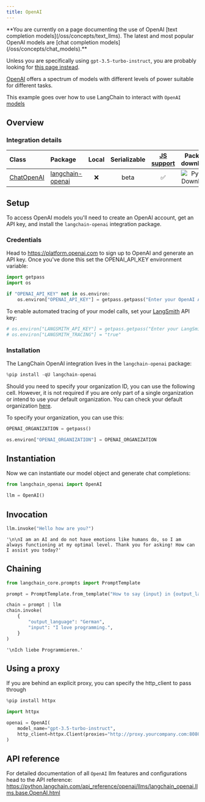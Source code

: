 ```yaml
---
title: OpenAI
---
```


<Warning>
**You are currently on a page documenting the use of OpenAI [text completion models](/oss/concepts/text_llms). The latest and most popular OpenAI models are [chat completion models](/oss/concepts/chat_models).**


Unless you are specifically using `gpt-3.5-turbo-instruct`, you are probably looking for [this page instead](/oss/integrations/chat/openai/).
</Warning>

[OpenAI](https://platform.openai.com/docs/introduction) offers a spectrum of models with different levels of power suitable for different tasks.

This example goes over how to use LangChain to interact with `OpenAI` [models](https://platform.openai.com/docs/models)

## Overview

### Integration details
| Class | Package | Local | Serializable | [JS support](https://js.langchain.com/docs/integrations/chat/openai) | Package downloads | Package latest |
| :--- | :--- | :---: | :---: |  :---: | :---: | :---: |
| [ChatOpenAI](https://python.langchain.com/api_reference/openai/chat_models/langchain_openai.chat_models.base.ChatOpenAI.html) | [langchain-openai](https://python.langchain.com/api_reference/openai/index.html) | ❌ | beta | ✅ | ![PyPI - Downloads](https://img.shields.io/pypi/dm/langchain-openai?style=flat-square&label=%20) | ![PyPI - Version](https://img.shields.io/pypi/v/langchain-openai?style=flat-square&label=%20) |


## Setup

To access OpenAI models you'll need to create an OpenAI account, get an API key, and install the `langchain-openai` integration package.

### Credentials

Head to https://platform.openai.com to sign up to OpenAI and generate an API key. Once you've done this set the OPENAI_API_KEY environment variable:


```python
import getpass
import os

if "OPENAI_API_KEY" not in os.environ:
    os.environ["OPENAI_API_KEY"] = getpass.getpass("Enter your OpenAI API key: ")
```

To enable automated tracing of your model calls, set your [LangSmith](https://docs.smith.langchain.com/) API key:


```python
# os.environ["LANGSMITH_API_KEY"] = getpass.getpass("Enter your LangSmith API key: ")
# os.environ["LANGSMITH_TRACING"] = "true"
```

### Installation

The LangChain OpenAI integration lives in the `langchain-openai` package:


```python
%pip install -qU langchain-openai
```

Should you need to specify your organization ID, you can use the following cell. However, it is not required if you are only part of a single organization or intend to use your default organization. You can check your default organization [here](https://platform.openai.com/account/api-keys).

To specify your organization, you can use this:
```python
OPENAI_ORGANIZATION = getpass()

os.environ["OPENAI_ORGANIZATION"] = OPENAI_ORGANIZATION
```

## Instantiation

Now we can instantiate our model object and generate chat completions:


```python
from langchain_openai import OpenAI

llm = OpenAI()
```

## Invocation


```python
llm.invoke("Hello how are you?")
```



```output
'\n\nI am an AI and do not have emotions like humans do, so I am always functioning at my optimal level. Thank you for asking! How can I assist you today?'
```


## Chaining


```python
from langchain_core.prompts import PromptTemplate

prompt = PromptTemplate.from_template("How to say {input} in {output_language}:\n")

chain = prompt | llm
chain.invoke(
    {
        "output_language": "German",
        "input": "I love programming.",
    }
)
```



```output
'\nIch liebe Programmieren.'
```


## Using a proxy

If you are behind an explicit proxy, you can specify the http_client to pass through


```python
%pip install httpx

import httpx

openai = OpenAI(
    model_name="gpt-3.5-turbo-instruct",
    http_client=httpx.Client(proxies="http://proxy.yourcompany.com:8080"),
)
```
## API reference

For detailed documentation of all `OpenAI` llm features and configurations head to the API reference: https://python.langchain.com/api_reference/openai/llms/langchain_openai.llms.base.OpenAI.html
